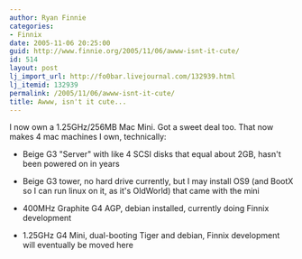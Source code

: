 ```yaml
---
author: Ryan Finnie
categories:
- Finnix
date: 2005-11-06 20:25:00
guid: http://www.finnie.org/2005/11/06/awww-isnt-it-cute/
id: 514
layout: post
lj_import_url: http://fo0bar.livejournal.com/132939.html
lj_itemid: 132939
permalink: /2005/11/06/awww-isnt-it-cute/
title: Awww, isn't it cute...
---
```

I now own a 1.25GHz/256MB Mac Mini. Got a sweet deal too. That now makes 4 mac machines I own, technically:

* Beige G3 "Server" with like 4 SCSI disks that equal about 2GB, hasn't been powered on in years
  
* Beige G3 tower, no hard drive currently, but I may install OS9 (and BootX so I can run linux on it, as it's OldWorld) that came with the mini
  
* 400MHz Graphite G4 AGP, debian installed, currently doing Finnix development
  
* 1.25GHz G4 Mini, dual-booting Tiger and debian, Finnix development will eventually be moved here
